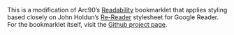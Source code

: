 This is a modification of Arc90’s [Readability][readability] bookmarklet that applies styling based closely on John Holdun’s [Re-Reader][re-reader] stylesheet for Google Reader. For the bookmarklet itself, visit the [Github project page][github].

[readability]: http://lab.arc90.com/experiments/readability/
[re-reader]: http://johnholdun.com/re-reader/
[github]: http://aanand.github.com/re-readability/
